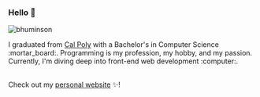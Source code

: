 ### Hello 👋
<p align="left"> <img src="https://komarev.com/ghpvc/?username=bhuminson" alt="bhuminson" /> </p>
I graduated from <a href="https://calpoly.edu">Cal Poly<a/> with a Bachelor's in Computer Science :mortar_board:. Programming is my profession, my hobby, and my passion. Currently, I'm diving deep into front-end web development :computer:. <br></br>

Check out my <a href="https://bhuminson.github.io">personal website</a> :sparkles:!

